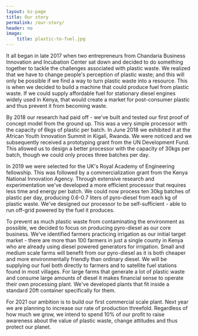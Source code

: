 ```yaml
---
layout: kz-page
title: Our story
permalink: /our-story/
header: no
image:
    title: plastic-to-fuel.jpg
---
```


<!-- how it all started -->
It all began in late 2017 when two entrepreneurs from Chandaria Business Innovation and Incubation Center sat down and decided to do something together to tackle the challenges associated with plastic waste. 
We realized that we have to change people's perception of plastic waste; and this will only be possible if we find a way to turn plastic waste into a resource. 
This is when we decided to build a machine that could produce fuel from plastic waste.
If we could supply affordable fuel for stationary diesel engines widely used in Kenya, that would create a market for post-consumer plastic and thus prevent it from becoming waste.


<!-- prototyping -->
By 2018 our research had paid off - we've built and tested our first proof of concept model from the ground up. 
This was a very simple processor with the capacity of 6kgs of plastic per batch. 
In June 2018 we exhibited it at the African Youth Innovation Summit in Kigali, Rwanda. 
We were noticed and we subsequently received a prototyping grant from the UN Development Fund.
This allowed us to design a better processor with the capacity of 30kgs per batch, though we could only proces three batches per day.


<!-- commercialization -->
In 2019 we were selected for the UK's Royal Academy of Engineering fellowship.
This was followed by a commercialization grant from the Kenya National Innovation Agency.
Through extensive research and experimentation we've developed a more efficient processor that requires less time and energy per batch. 
We could now process ten 30kg batches of plastic per day, producing 0.6-0.7 liters of pyro-diesel from each kg of plastic waste.
We've designed our processor to be self-sufficient - able to run off-grid powered by the fuel it produces.


<!-- target market -->
To prevent as much plastic waste from contaminating the environment as possible, we decided to focus on producing pyro-diesel as our core business.
We've identified farmers practicing irrigation as our initial target market - there are more than 100 farmers in just a single county in Kenya who are already using diesel powered generators for irrigation.
Small and medium scale farms will benefit from our pyro-diesel as it is both cheaper and more environmentally friendly than ordinary diesel.
We will be supplying our fuel both directly to farmers and to satellite fuel stations found in most villages. 
For large farms that generate a lot of plastic waste and consume large amounts of diesel it makes financial sense to operate their own processing plant.
We've developed plants that fit inside a standard 20ft container specifically for them.


<!-- 2021 -->
For 2021 our ambition is to build our first commercial scale plant. <!-- and process 1,000,000 tonnes of plastic waste into 650,000 liters of pyro-diesel. --> 
Next year we are planning to increase our rate of production threefold. 
Regardless of how much we grow, we intend to spend 10% of our profit to raise awareness about the value of plastic waste, change attitudes and thus protect our planet.
